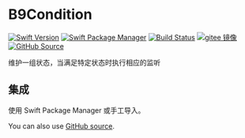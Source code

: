 # B9Condition

[![Swift Version](https://img.shields.io/badge/Swift-5+-F05138.svg?style=flat-square)](https://swift.org)
[![Swift Package Manager](https://img.shields.io/badge/spm-compatible-F05138.svg?style=flat-square)](https://swift.org/package-manager)
[![Build Status](https://img.shields.io/github/workflow/status/b9swift/Condition/Swift?style=flat-square&colorA=555555&colorB=F05138)](https://github.com/b9swift/Condition/actions)
[![gitee 镜像](https://img.shields.io/badge/%E9%95%9C%E5%83%8F-gitee-C61E22.svg?style=flat-square)](https://gitee.com/b9swift/Condition)
[![GitHub Source](https://img.shields.io/badge/Source-GitHub-24292F.svg?style=flat-square)](https://github.com/b9swift/Condition)

维护一组状态，当满足特定状态时执行相应的监听

## 集成

使用 Swift Package Manager 或手工导入。

You can also use [GitHub source](https://github.com/b9swift/Condition).

